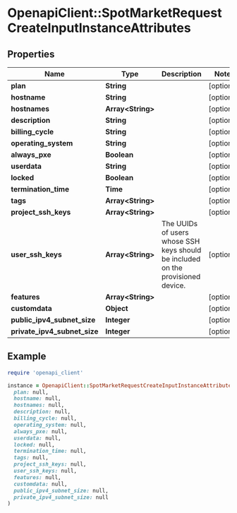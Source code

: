 # OpenapiClient::SpotMarketRequestCreateInputInstanceAttributes

## Properties

| Name | Type | Description | Notes |
| ---- | ---- | ----------- | ----- |
| **plan** | **String** |  | [optional] |
| **hostname** | **String** |  | [optional] |
| **hostnames** | **Array&lt;String&gt;** |  | [optional] |
| **description** | **String** |  | [optional] |
| **billing_cycle** | **String** |  | [optional] |
| **operating_system** | **String** |  | [optional] |
| **always_pxe** | **Boolean** |  | [optional] |
| **userdata** | **String** |  | [optional] |
| **locked** | **Boolean** |  | [optional] |
| **termination_time** | **Time** |  | [optional] |
| **tags** | **Array&lt;String&gt;** |  | [optional] |
| **project_ssh_keys** | **Array&lt;String&gt;** |  | [optional] |
| **user_ssh_keys** | **Array&lt;String&gt;** | The UUIDs of users whose SSH keys should be included on the provisioned device. | [optional] |
| **features** | **Array&lt;String&gt;** |  | [optional] |
| **customdata** | **Object** |  | [optional] |
| **public_ipv4_subnet_size** | **Integer** |  | [optional] |
| **private_ipv4_subnet_size** | **Integer** |  | [optional] |

## Example

```ruby
require 'openapi_client'

instance = OpenapiClient::SpotMarketRequestCreateInputInstanceAttributes.new(
  plan: null,
  hostname: null,
  hostnames: null,
  description: null,
  billing_cycle: null,
  operating_system: null,
  always_pxe: null,
  userdata: null,
  locked: null,
  termination_time: null,
  tags: null,
  project_ssh_keys: null,
  user_ssh_keys: null,
  features: null,
  customdata: null,
  public_ipv4_subnet_size: null,
  private_ipv4_subnet_size: null
)
```

